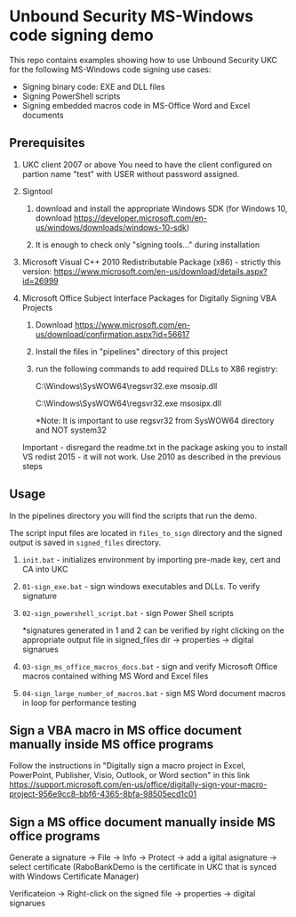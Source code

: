 # Unbound Security MS-Windows code signing demo
This repo contains examples showing how to use Unbound Security UKC for the following MS-Windows code signing use cases:
* Signing binary code: EXE and DLL files 
* Signing PowerShell scripts 
* Signing embedded macros code in MS-Office Word and Excel documents

## Prerequisites
1. UKC client 2007 or above
You need to have the client configured on partion name "test" with USER without password assigned.

1. Signtool

	1. download and install the appropriate Windows SDK (for Windows 10, download https://developer.microsoft.com/en-us/windows/downloads/windows-10-sdk)
	
	1. It is enough to check only "signing tools..." during installation

3. Microsoft Visual C++ 2010 Redistributable Package (x86) - strictly this version: https://www.microsoft.com/en-us/download/details.aspx?id=26999
	
4. Microsoft Office Subject Interface Packages for Digitally Signing VBA Projects

	1. Download https://www.microsoft.com/en-us/download/confirmation.aspx?id=56617
	
	1. Install the files in "pipelines" directory of this project
	
	1. run the following commands to add required DLLs to X86 registry:
	
		C:\Windows\SysWOW64\regsvr32.exe msosip.dll
		
		C:\Windows\SysWOW64\regsvr32.exe msosipx.dll
		
		*Note: It is important to use regsvr32 from SysWOW64 directory and NOT system32
	
	Important - disregard the readme.txt in the package asking you to install VS redist 2015 - it will not work. Use 2010 as described in the previous steps

## Usage
In the pipelines directory you will find the scripts that run the demo. 

The script input files are located in `files_to_sign` directory and the signed output is saved in `signed_files` directory.

1. `init.bat` - initializes environment by importing pre-made key, cert and CA into UKC

2. `01-sign_exe.bat` - sign windows executables and DLLs. To verify signature 

3. `02-sign_powershell_script.bat` - sign Power Shell scripts

	*signatures generated in 1 and 2 can be verified by right clicking on the appropriate output file in signed_files dir -> properties -> digital signarues

4. `03-sign_ms_office_macros_docs.bat` - sign and verify Microsoft Office macros contained withing MS Word and Excel files

5. `04-sign_large_number_of_macros.bat` - sign MS Word document macros in loop for performance testing


## Sign a VBA macro in MS office document manually inside MS office programs
Follow the instructions in "Digitally sign a macro project in Excel, PowerPoint, Publisher, Visio, Outlook, or Word section" in this link
https://support.microsoft.com/en-us/office/digitally-sign-your-macro-project-956e9cc8-bbf6-4365-8bfa-98505ecd1c01


## Sign a MS office document manually inside MS office programs
Generate a signature -> File → Info → Protect → add a igital asignature → select certificate (RaboBankDemo is the certificate in UKC that is synced with Windows Certificate Manager)

Verificateion -> Right-click on the signed file -> properties -> digital signarues

